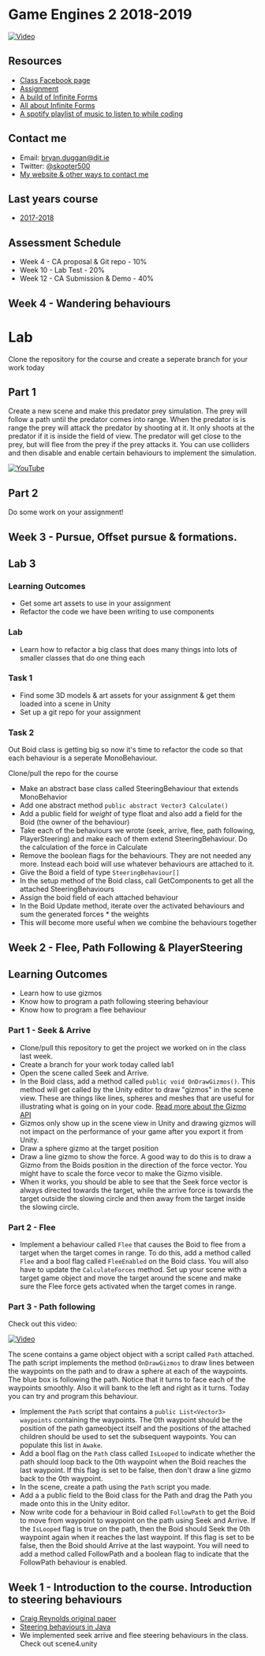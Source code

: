 # Game Engines 2 2018-2019

[![Video](http://img.youtube.com/vi/NR-zxfT0fTk/0.jpg)](http://www.youtube.com/watch?NR-zxfT0fTk)

## Resources
- [Class Facebook page](https://www.facebook.com/groups/2228012700814097/)
- [Assignment](ca.md)
- [A build of Infinite Forms](https://drive.google.com/file/d/1w24BcMAi6P1XmPc9D9ss6Lkro4KBvsMS/view?usp=sharing)
- [All about Infinite Forms](http://bryanduggan.org/forms)
- [A spotify playlist of music to listen to while coding](https://open.spotify.com/user/1155805407/playlist/5NYFsIFTgNOI93hONLbqNI)

## Contact me
* Email: bryan.duggan@dit.ie
* Twitter: [@skooter500](http://twitter.com/skooter500)
* [My website & other ways to contact me](http://bryanduggan.org)

## Last years course
- [2017-2018](https://github.com/skooter500/GE2-2017-2018)
	
## Assessment Schedule	
- Week 4 - CA proposal & Git repo - 10%
- Week 10 - Lab Test - 20%
- Week 12 - CA Submission & Demo - 40%

## Week 4 - Wandering behaviours

# Lab

Clone the repository for the course and create a seperate branch for your work today

## Part 1
Create a new scene and make this predator prey simulation. The prey will follow a path until the predator comes into range. When the predator is is range the prey will attack the predator by shooting at it. It only shoots at the predator if it is inside the field of view. The predator will get close to the prey, but will flee from the prey if the prey attacks it. You can use colliders and then disable and enable certain behaviours to implement the simulation.

[![YouTube](http://img.youtube.com/vi/SqThPN_ogJE/0.jpg)](https://www.youtube.com/watch?v=SqThPN_ogJE)

## Part 2

Do some work on your assignment!

## Week 3 - Pursue, Offset pursue & formations.

## Lab 3
### Learning Outcomes 
- Get some art assets to use in your assignment
- Refactor the code we have been writing to use components

### Lab
- Learn how to refactor a big class that does many things into lots of smaller classes that do one thing each

### Task 1
- Find some 3D models & art assets for your assignment & get them loaded into a scene in Unity
- Set up a git repo for your assignment

### Task 2

Out Boid class is getting big so now it's time to refactor the code so that each behaviour is a seperate MonoBehaviour.

Clone/pull the repo for the course

- Make an abstract base class called SteeringBehaviour that extends MonoBehavior
- Add one abstract method ```public abstract Vector3 Calculate()```
- Add a public field for *weight* of type float and also add a field for the Boid (the owner of the behaviour)
- Take each of the behaviours we wrote (seek, arrive, flee, path following, PlayerSteering) and make each of them extend SteeringBehaviour. Do the calculation of the force in Calculate
- Remove the boolean flags for the behaviours. They are not needed any more. Instead each boid will use whatever behaviours are attached to it.
- Give the Boid a field of type ```SteeringBehaviour[]```
- In the setup method of the Boid class, call GetComponents to get all the attached SteeringBehaviours
- Assign the boid field of each attached behaviour
- In the Boid Update method, iterate over the activated behaviours and sum the generated forces * the weights
- This will become more useful when we combine the behaviours together

## Week 2 - Flee, Path Following & PlayerSteering

## Learning Outcomes
- Learn how to use gizmos
- Know how to program a path following steering behaviour
- Know how to program a flee behaviour

### Part 1 - Seek & Arrive

- Clone/pull this repository to get the project we worked on in the class last week. 
- Create a branch for your work today called lab1
- Open the scene called Seek and Arrive. 
- In the Boid class, add a method called ```public void OnDrawGizmos()```. This method will get called by the Unity editor to draw "gizmos" in the scene view. These are things like lines, spheres and meshes that are useful for illustrating what is going on in your code. [Read more about the Gizmo API](https://docs.unity3d.com/ScriptReference/Gizmos.html)
- Gizmos only show up in the scene view in Unity and drawing gizmos will not impact on the performance of your game after you export it from Unity.
- Draw a sphere gizmo at the target position
- Draw a line gizmo to show the force. A good way to do this is to draw a Gizmo from the Boids position in the direction of the force vector. You might have to scale the force vecor to make the Gizmo visible.
- When it works, you should be able to see that the Seek force vector is always directed towards the target, while the arrive force is towards the target outside the slowing circle and then away from the target inside the slowing circle.

### Part 2 - Flee

- Implement a behaviour called ```Flee``` that causes the Boid to flee from a target when the target comes in range. To do this, add a method called ```Flee``` and a bool flag called ```FleeEnabled``` on the Boid class. You will also have to update the ```CalculateForces``` method. Set up your scene with a target game object and move the target around the scene and make sure the Flee force gets activated when the target comes in range.

### Part 3 - Path following

Check out this video:

[![Video](http://img.youtube.com/vi/eAfpnWI5jEI/0.jpg)](http://www.youtube.com/watch?v=eAfpnWI5jEI)

The scene contains a game object object with a script called ```Path``` attached. The path script implements the method ```OnDrawGizmos``` to draw lines between the waypoints on the path and to draw a sphere at each of the waypoints. The blue box is following the path. Notice that it turns to face each of the waypoints smoothly. Also it will bank to the left and right as it turns. Today you can try and program this behaviour. 

- Implement the ```Path``` script that contains a ```public List<Vector3> waypoints``` containing the waypoints. The 0th waypoint should be the position of the path gameobject itself and the positions of the attached children should be used to set the subsequent waypoints. You can populate this list in ```Awake```. 
- Add a bool flag on the ```Path``` class called ```IsLooped``` to indicate whether the path should loop back to the 0th waypoint when the Boid reaches the last waypoint. If this flag is set to be false, then don't draw a line gizmo back to the 0th waypoint.
- In the scene, create a path using the ```Path``` script you made.
- Add a a public field to the Boid class for the Path and drag the Path you made onto this in the Unity editor. 
- Now write code for a behaviour in Boid called ```FollowPath``` to get the Boid to move from waypoint to waypoint on the path using Seek and Arrive. If the ```IsLooped``` flag is true on the path, then the Boid should Seek the 0th waypoint again when it reaches the last waypoint. If this flag is set to be false, then the Boid should Arrive at the last waypoint. You will need to add a method called FollowPath and a boolean flag to indicate that the FollowPath behaviour is enabled. 

## Week 1 - Introduction to the course. Introduction to steering behaviours
- [Craig Reynolds original paper](https://www.red3d.com/cwr/papers/1999/gdc99steer.pdf)
- [Steering behaviours in Java](https://www.red3d.com/cwr/steer/)
- We implemented seek arrive and flee steering behaviours in the class. Check out scene4.unity

